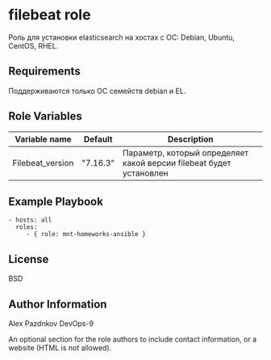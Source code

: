 filebeat role
=========

Роль для установки elasticsearch на хостах с ОС: Debian, Ubuntu, CentOS, RHEL.

Requirements
------------

Поддерживаются только ОС семейств debian и EL.

Role Variables
--------------

| Variable name | Default | Description |
|-----------------------|----------|-------------------------|
| Filebeat_version | "7.16.3" | Параметр, который определяет какой версии filebeat будет установлен |

Example Playbook
----------------

    - hosts: all
      roles:
         - { role: mnt-homeworks-ansible }

License
-------

BSD

Author Information
------------------
Alex Pazdnkov DevOps-9

An optional section for the role authors to include contact information, or a website (HTML is not allowed).
